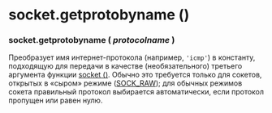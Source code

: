 # socket.getprotobyname \(\)

### socket.getprotobyname \( _protocolname_ \)

Преобразует имя интернет-протокола \(например, `'icmp'`\) в константу, подходящую для передачи в качестве \(необязательного\) третьего аргумента функции [socket \(\)](socket.socket.md). Обычно это требуется только для сокетов, открытых в «сыром» режиме \([SOCK\_RAW](../konstanty-soketov/socket.sock_raw.md)\); для обычных режимов сокета правильный протокол выбирается автоматически, если протокол пропущен или равен нулю.

